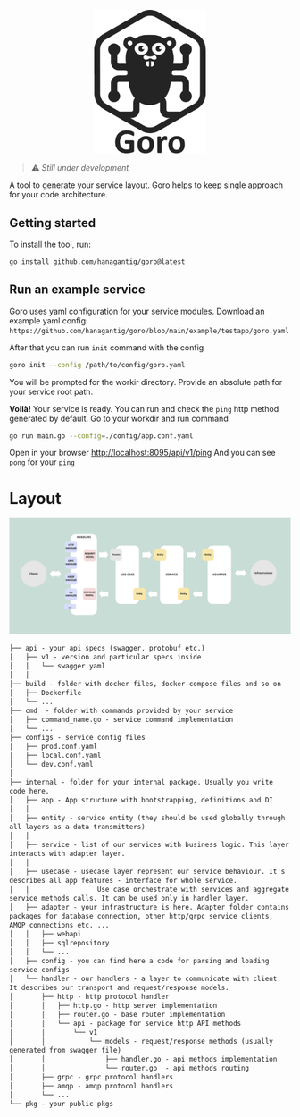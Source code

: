 <p align="center">
    <picture>
      <source media="(prefers-color-scheme: dark)" srcset="assets/img/goro.logo-dark.svg">
      <source media="(prefers-color-scheme: light)" srcset="assets/img/goro.logo.svg">
      <img alt="Goro" title="Goro" width="200" src="assets/img/goro.logo.svg">
    </picture>
</p>

> :warning: *Still under development*

A tool to generate your service layout.
Goro helps to keep single approach for your code architecture. 

## Getting started
To install the tool, run:
```bash
go install github.com/hanagantig/goro@latest
```

## Run an example service
Goro uses yaml configuration for your service modules.
Download an example yaml config: `https://github.com/hanagantig/goro/blob/main/example/testapp/goro.yaml`

After that you can run `init` command with the config
```bash
goro init --config /path/to/config/goro.yaml
```
You will be prompted for the workir directory. Provide an absolute path for your service root path.

**Voilà!** Your service is ready. You can run and check the `ping` http method generated by default.
Go to your workdir and run command
```bash
go run main.go --config=./config/app.conf.yaml
```

Open in your browser [http://localhost:8095/api/v1/ping](http://localhost:8095/api/v1/ping)
And you can see `pong` for your `ping`

# Layout

![Layout schema](assets/img/layout.png?raw=true "layout")

```
├── api - your api specs (swagger, protobuf etc.)
│   ├── v1 - version and particular specs inside
│   │   └── swagger.yaml
│   │
├── build - folder with docker files, docker-compose files and so on
│   ├── Dockerfile
│   └── ...
├── cmd  - folder with commands provided by your service
│   ├── command_name.go - service command implementation
│   └── ...
├── configs - service config files
│   ├── prod.conf.yaml
│   ├── local.conf.yaml
│   └── dev.conf.yaml
│   
├── internal - folder for your internal package. Usually you write code here.
│   ├── app - App structure with bootstrapping, definitions and DI
│   │
│   ├── entity - service entity (they should be used globally through all layers as a data transmitters)
│   │
│   ├── service - list of our services with business logic. This layer interacts with adapter layer.
│   │
│   ├── usecase - usecase layer represent our service behaviour. It's describes all app features - interface for whole service. 
│   │                 Use case orchestrate with services and aggregate service methods calls. It can be used only in handler layer.
│   ├── adapter - your infrastructure is here. Adapter folder contains packages for database connection, other http/grpc service clients, AMQP connections etc. ...
│   │   ├── webapi
│   │   ├── sqlrepository
│   │   └── ...
│   ├── config - you can find here a code for parsing and loading service configs
│   └── handler - our handlers - a layer to communicate with client. It describes our transport and request/response models.
│       ├── http - http protocol handler
│       │   ├── http.go - http server implementation
│       │   ├── router.go - base router implementation
│       │   └── api - package for service http API methods
│       │       └── v1
│       │           └── models - request/response methods (usually generated from swagger file)
│       │               ├── handler.go - api methods implementation 
│       │               └── router.go  - api methods routing
│       ├── grpc - grpc protocol handlers
│       ├── amqp - amqp protocol handlers
│       └── ...
└── pkg - your public pkgs
```